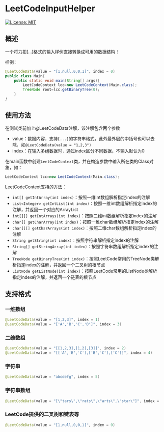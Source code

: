 # LeetCodeInputHelper
 [![License: MIT](https://img.shields.io/badge/License-MIT-yellow.svg)](https://opensource.org/licenses/MIT)
## 概述
一个将力扣[...]格式的输入样例直接转换成可用的数据结构！

样例：
```java
@LeetCodeData(value = "[1,null,0,0,1]", index = 0)
public class Main{
    public static void main(String[] args){
        LeetCodeContext lcc=new LeetCodeContext(Main.class);
        TreeNode root=lcc.getBinaryTree(0);
    }
}
```

## 使用方法
在测试类前加上@LeetCodeData注解，该注解包含两个参数
- value：数据内容，支持`[...]`的字符串格式，此外最外层的中括号也可以去除，如`@LeetCodeData(value = "1,2,3")
`
- index：在输入多组数据时，通过index区分不同数据，不输入默认为0

在main函数中创建`LeetCodeContext`类，并在构造参数中输入所在类的Class对象，如：
```java
LeetCodeContext lcc=new LeetCodeContext(Main.class);
```

LeetCodeContext支持的方法：
- `int[] getIntArray(int index)`：按照一维int数组解析指定index的注解
- `List<Integer> getIntList(int index)`：按照一维int数组解析指定index的注解，并返回一个对应的ArrayList
- `int[][] getIntArrays(int index)`：按照二维int数组解析指定index的注解
- `char[] getCharArray(int index)`：按照一维char数组解析指定index的注解
- `char[][] getCharArrays(int index)`：按照二维char数组解析指定index的注解
- `String getString(int index)`：按照字符串解析指定index的注解
- `String[] getStringArray(int index)`：按照字符串数组解析指定index的注解
- `TreeNode getBinaryTree(int index)`：按照LeetCode常用的TreeNode类解析指定index的注解，并返回一个二叉树的根节点
- `ListNode getListNode(int index)`：按照LeetCode常用的ListNode类解析指定index的注解，并返回一个链表的根节点


## 支持格式
### 一维数组
```java
@LeetCodeData(value = "[1,2,3]", index = 1)
@LeetCodeData(value = "['A','B','C','D']", index = 3)
```

### 二维数组
```java
@LeetCodeData(value = "[[1,2,3],[1,2],[3]]", index = 2)
@LeetCodeData(value = "[['A','B','C'],['B','C'],['C']]", index = 4)
```

### 字符串
```java
@LeetCodeData(value = "abcdefg", index = 5)
```

### 字符串数组 
```java
@LeetCodeData(value = "[\"tars\",\"rats\",\"arts\",\"star\"]", index = 6)
```

### LeetCode提供的二叉树和链表等
```java
@LeetCodeData(value = "[1,null,0,0,1]", index = 0)
```

